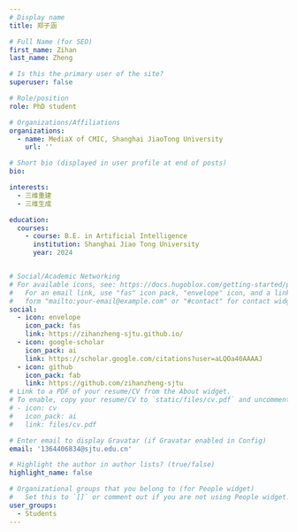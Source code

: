 ```yaml
---
# Display name
title: 郑子涵

# Full Name (for SEO)
first_name: Zihan
last_name: Zheng

# Is this the primary user of the site?
superuser: false

# Role/position
role: PhD student

# Organizations/Affiliations
organizations:
  - name: MediaX of CMIC, Shanghai JiaoTong University
    url: ''

# Short bio (displayed in user profile at end of posts)
bio: 

interests:
  - 三维重建
  - 三维生成

education:
  courses:
    - course: B.E. in Artificial Intelligence
      institution: Shanghai Jiao Tong University 
      year: 2024


# Social/Academic Networking
# For available icons, see: https://docs.hugoblox.com/getting-started/page-builder/#icons
#   For an email link, use "fas" icon pack, "envelope" icon, and a link in the
#   form "mailto:your-email@example.com" or "#contact" for contact widget.
social:
  - icon: envelope
    icon_pack: fas
    link: https://zihanzheng-sjtu.github.io/
  - icon: google-scholar
    icon_pack: ai
    link: https://scholar.google.com/citations?user=aLQOa40AAAAJ
  - icon: github
    icon_pack: fab
    link: https://github.com/zihanzheng-sjtu
# Link to a PDF of your resume/CV from the About widget.
# To enable, copy your resume/CV to `static/files/cv.pdf` and uncomment the lines below.
# - icon: cv
#   icon_pack: ai
#   link: files/cv.pdf

# Enter email to display Gravatar (if Gravatar enabled in Config)
email: '1364406834@sjtu.edu.cn'

# Highlight the author in author lists? (true/false)
highlight_name: false

# Organizational groups that you belong to (for People widget)
#   Set this to `[]` or comment out if you are not using People widget.
user_groups:
  - Students
---
```

  